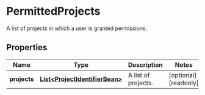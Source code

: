 

# PermittedProjects

A list of projects in which a user is granted permissions.

## Properties

Name | Type | Description | Notes
------------ | ------------- | ------------- | -------------
**projects** | [**List&lt;ProjectIdentifierBean&gt;**](ProjectIdentifierBean.md) | A list of projects. |  [optional] [readonly]



